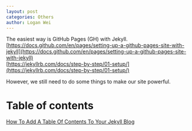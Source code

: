 ```yaml
---
layout: post
categories: Others
author: Logan Wei
---
```


The easiest way is GitHub Pages (GH) with Jekyll.<br>
[https://docs.github.com/en/pages/setting-up-a-github-pages-site-with-jekyll](https://docs.github.com/en/pages/setting-up-a-github-pages-site-with-jekyll)<br>
[https://jekyllrb.com/docs/step-by-step/01-setup/](https://jekyllrb.com/docs/step-by-step/01-setup/)

However, we still need to do some things to make our site powerful.
# Table of contents
[How To Add A Table Of Contents To Your Jekyll Blog](https://wjz2047.github.io/others/2023/09/02/How-to-add-a-Table-Of-Contents-to-your-Jekyll-blog.html)




